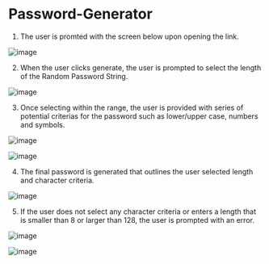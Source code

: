 # Password-Generator

1) The user is promted with the screen below upon opening the link. 

![image](https://user-images.githubusercontent.com/79432326/117566403-7761c580-b084-11eb-9aa1-ee89ce206e2a.png)

2) When the user clicks generate, the user is prompted to select the length of the Random Password String. 

![image](https://user-images.githubusercontent.com/79432326/117566493-d32c4e80-b084-11eb-96da-e889c8e813c3.png)

3) Once selecting within the range, the user is provided with series of potential criterias for the password such as lower/upper case, numbers and symbols. 

![image](https://user-images.githubusercontent.com/79432326/117566530-15559000-b085-11eb-9152-4457125e4b67.png)

![image](https://user-images.githubusercontent.com/79432326/117566540-29998d00-b085-11eb-869d-b16efb18ebcd.png)

4) The final password is generated that outlines the user selected length and character criteria.

![image](https://user-images.githubusercontent.com/79432326/117566563-5483e100-b085-11eb-8ab9-f93d94919a9e.png)


5) If the user does not select any character criteria or enters a length that is smaller than 8 or larger than 128, the user is prompted with an error. 

![image](https://user-images.githubusercontent.com/79432326/117566587-78dfbd80-b085-11eb-9af5-5acdabc36ae2.png)

![image](https://user-images.githubusercontent.com/79432326/117566592-85fcac80-b085-11eb-9844-f5711cad4834.png)
